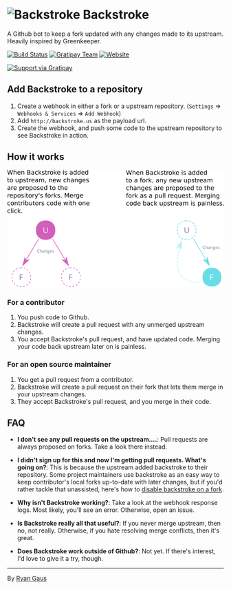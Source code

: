![Backstroke](https://rawgit.com/1egoman/backstroke/master/assets/logo.svg)
Backstroke
===
A Github bot to keep a fork updated with any changes made to its upstream.
Heavily inspired by Greenkeeper.

[![Build Status](https://travis-ci.org/1egoman/backstroke.svg?branch=master)](https://travis-ci.org/1egoman/backstroke)
[![Gratipay Team](https://img.shields.io/gratipay/team/Backstroke.svg?maxAge=2592001)](https://gratipay.com/Backstroke/)
[![Website](https://img.shields.io/website-up-down-green-red/http/backstroke.us.svg?maxAge=2592000)](https://backstroke.us)

[![Support via Gratipay](https://cdn.rawgit.com/gratipay/gratipay-badge/2.3.0/dist/gratipay.svg)](https://gratipay.com/Backstroke/)

## Add Backstroke to a repository
1. Create a webhook in either a fork or a upstream repository. (`Settings` => `Webhooks & Services` => `Add Webhook`)
3. Add `http://backstroke.us` as the payload url.
4. Create the webhook, and push some code to the upstream repository to see Backstroke in action.

## How it works
![How Backstroke Works](https://raw.githubusercontent.com/1egoman/backstroke/master/assets/map.png)

### For a contributor
1. You push code to Github.
2. Backstroke will create a pull request with any unmerged upstream changes.
3. You accept Backstroke's pull request, and have updated code. Merging your
   code back upstream later on is painless.

### For an open source maintainer
1. You get a pull request from a contributor.
2. Backstroke will create a pull request on their fork that lets them merge in
   your upstream changes.
3. They accept Backstroke's pull request, and you merge in their code.

<!--
## Advanced Usage
- `upstream`: A string following the format `user/repo` corresponding to a
  custom upstream to merge from into a fork. For example, adding a webhook on a
  fork with `http://backstroke.us/?upstream=foo/upstream` will create a pull
  request (on the fork) that merge in new changes from the custom upstream
  (`foo/upstream`).
-->

## FAQ
- **I don't see any pull requests on the upstream....**: Pull requests are
  always proposed on forks. Take a look there instead.

- **I didn't sign up for this and now I'm getting pull requests. What's going
  on?**: This is because the upstream added backstroke to their repository.
  Some project maintainers use backstroke as an easy way to keep contributor's
  local forks up-to-date with later changes, but if you'd rather tackle that
  unassisted, here's how to [disable backstroke on a fork](https://github.com/1egoman/backstroke/blob/master/assets/disable-on-a-fork.md).

- **Why isn't Backstroke working?**: Take a look at the webhook response logs. Most likely, you'll see an error. Otherwise, open an issue.

- **Is Backstroke really all that useful?**: If you never merge upstream, then no, not really. Otherwise, if you hate
resolving merge conflicts, then it's great.

- **Does Backstroke work outside of Github?**: Not yet. If there's interest, I'd love to give it a try, though.

-------
By [Ryan Gaus](http://rgaus.net)
